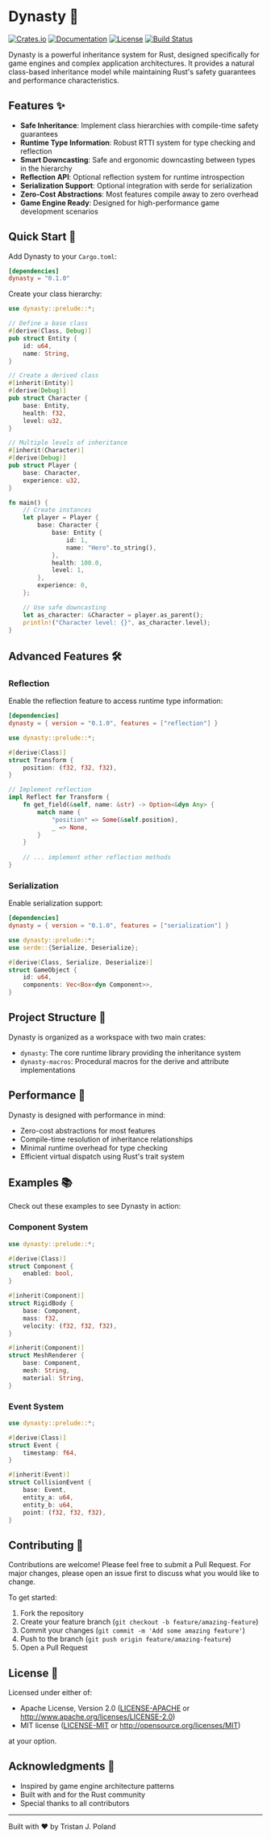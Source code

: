 # Dynasty 🏰

[![Crates.io](https://img.shields.io/crates/v/dynasty.svg)](https://crates.io/crates/dynasty)
[![Documentation](https://docs.rs/dynasty/badge.svg)](https://docs.rs/dynasty)
[![License](https://img.shields.io/badge/license-MIT%2FApache--2.0-blue.svg)](README.md#license)
[![Build Status](https://github.com/tristanpoland/dynasty/workflows/CI/badge.svg)](https://github.com/tristanpoland/dynasty/actions)

Dynasty is a powerful inheritance system for Rust, designed specifically for game engines and complex application architectures. It provides a natural class-based inheritance model while maintaining Rust's safety guarantees and performance characteristics.

## Features ✨

- **Safe Inheritance**: Implement class hierarchies with compile-time safety guarantees
- **Runtime Type Information**: Robust RTTI system for type checking and reflection
- **Smart Downcasting**: Safe and ergonomic downcasting between types in the hierarchy
- **Reflection API**: Optional reflection system for runtime introspection
- **Serialization Support**: Optional integration with serde for serialization
- **Zero-Cost Abstractions**: Most features compile away to zero overhead
- **Game Engine Ready**: Designed for high-performance game development scenarios

## Quick Start 🚀

Add Dynasty to your `Cargo.toml`:

```toml
[dependencies]
dynasty = "0.1.0"
```

Create your class hierarchy:

```rust
use dynasty::prelude::*;

// Define a base class
#[derive(Class, Debug)]
pub struct Entity {
    id: u64,
    name: String,
}

// Create a derived class
#[inherit(Entity)]
#[derive(Debug)]
pub struct Character {
    base: Entity,
    health: f32,
    level: u32,
}

// Multiple levels of inheritance
#[inherit(Character)]
#[derive(Debug)]
pub struct Player {
    base: Character,
    experience: u32,
}

fn main() {
    // Create instances
    let player = Player {
        base: Character {
            base: Entity {
                id: 1,
                name: "Hero".to_string(),
            },
            health: 100.0,
            level: 1,
        },
        experience: 0,
    };

    // Use safe downcasting
    let as_character: &Character = player.as_parent();
    println!("Character level: {}", as_character.level);
}
```

## Advanced Features 🛠️

### Reflection

Enable the reflection feature to access runtime type information:

```toml
[dependencies]
dynasty = { version = "0.1.0", features = ["reflection"] }
```

```rust
use dynasty::prelude::*;

#[derive(Class)]
struct Transform {
    position: (f32, f32, f32),
}

// Implement reflection
impl Reflect for Transform {
    fn get_field(&self, name: &str) -> Option<&dyn Any> {
        match name {
            "position" => Some(&self.position),
            _ => None,
        }
    }
    
    // ... implement other reflection methods
}
```

### Serialization

Enable serialization support:

```toml
[dependencies]
dynasty = { version = "0.1.0", features = ["serialization"] }
```

```rust
use dynasty::prelude::*;
use serde::{Serialize, Deserialize};

#[derive(Class, Serialize, Deserialize)]
struct GameObject {
    id: u64,
    components: Vec<Box<dyn Component>>,
}
```

## Project Structure 📁

Dynasty is organized as a workspace with two main crates:

- `dynasty`: The core runtime library providing the inheritance system
- `dynasty-macros`: Procedural macros for the derive and attribute implementations

## Performance 🚄

Dynasty is designed with performance in mind:

- Zero-cost abstractions for most features
- Compile-time resolution of inheritance relationships
- Minimal runtime overhead for type checking
- Efficient virtual dispatch using Rust's trait system

## Examples 📚

Check out these examples to see Dynasty in action:

### Component System

```rust
use dynasty::prelude::*;

#[derive(Class)]
struct Component {
    enabled: bool,
}

#[inherit(Component)]
struct RigidBody {
    base: Component,
    mass: f32,
    velocity: (f32, f32, f32),
}

#[inherit(Component)]
struct MeshRenderer {
    base: Component,
    mesh: String,
    material: String,
}
```

### Event System

```rust
use dynasty::prelude::*;

#[derive(Class)]
struct Event {
    timestamp: f64,
}

#[inherit(Event)]
struct CollisionEvent {
    base: Event,
    entity_a: u64,
    entity_b: u64,
    point: (f32, f32, f32),
}
```

## Contributing 🤝

Contributions are welcome! Please feel free to submit a Pull Request. For major changes, please open an issue first to discuss what you would like to change.

To get started:

1. Fork the repository
2. Create your feature branch (`git checkout -b feature/amazing-feature`)
3. Commit your changes (`git commit -m 'Add some amazing feature'`)
4. Push to the branch (`git push origin feature/amazing-feature`)
5. Open a Pull Request

## License 📝

Licensed under either of:

 * Apache License, Version 2.0 ([LICENSE-APACHE](LICENSE-APACHE) or http://www.apache.org/licenses/LICENSE-2.0)
 * MIT license ([LICENSE-MIT](LICENSE-MIT) or http://opensource.org/licenses/MIT)

at your option.

## Acknowledgments 🙏

- Inspired by game engine architecture patterns
- Built with and for the Rust community
- Special thanks to all contributors

---

Built with ❤️ by Tristan J. Poland
